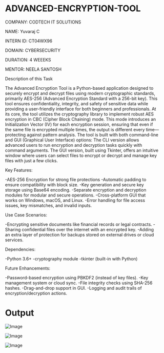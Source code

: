 # ADVANCED-ENCRYPTION-TOOL

COMPANY: CODTECH IT SOLUTIONS

NAME: Yuvaraj C

INTERN ID: CT04WX96

DOMAIN: CYBERSECURITY

DURATION: 4 WEEEKS

MENTOR: NEELA SANTOSH

Description of this Task

The Advanced Encryption Tool is a Python-based application designed to securely encrypt and decrypt files using modern cryptographic standards, primarily AES-256 (Advanced Encryption Standard with a 256-bit key). This tool ensures confidentiality, integrity, and safety of sensitive data while providing a user-friendly interface for both beginners and professionals.
At its core, the tool utilizes the cryptography library to implement robust AES encryption in CBC (Cipher Block Chaining) mode. This mode introduces an Initialization Vector (IV) for each encryption session, ensuring that even if the same file is encrypted multiple times, the output is different every time—protecting against pattern analysis.
The tool is built with both command-line and GUI (Graphical User Interface) options: 
The CLI version allows advanced users to run encryption and decryption tasks quickly with command arguments.
The GUI version, built using Tkinter, offers an intuitive window where users can select files to encrypt or decrypt and manage key files with just a few clicks.

Key Features:

-AES-256 Encryption for strong file protections
-Automatic padding to ensure compatibility with block size.
-Key generation and secure key storage using Base64 encoding.
-Separate encryption and decryption modules for modular and secure operations.
-Cross-platform GUI that works on Windows, macOS, and Linux.
-Error handling for file access issues, key mismatches, and invalid inputs.

Use Case Scenarios:

-Encrypting sensitive documents like financial records or legal contracts.
-Sharing confidential files over the internet with an encrypted key.
-Adding an extra layer of protection for backups stored on external drives or cloud services.

Dependencies:

-Python 3.6+
-cryptography module
-tkinter (built-in with Python)

Future Enhancements:

-Password-based encryption using PBKDF2 (instead of key files).
-Key management system or cloud sync.
-File integrity checks using SHA-256 hashes.
-Drag-and-drop support in GUI.
-Logging and audit trails of encryption/decryption actions.

# Output

![Image](https://github.com/user-attachments/assets/34d01a46-feda-4109-b092-6bb93ef90585)

![Image](https://github.com/user-attachments/assets/8dcfb65f-6064-427a-badd-3b62193b4bad)

![Image](https://github.com/user-attachments/assets/407a5f93-07e1-4855-84fb-1450b18b6791)



